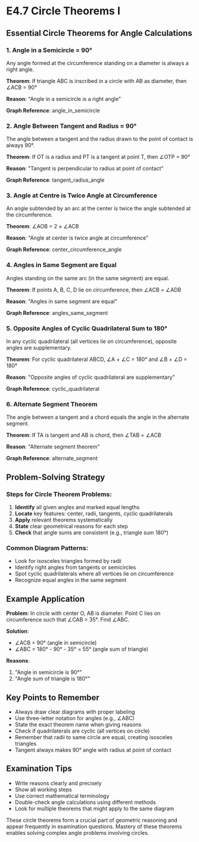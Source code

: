 # E4.7 Circle Theorems I

## Essential Circle Theorems for Angle Calculations

### 1. Angle in a Semicircle = 90°
Any angle formed at the circumference standing on a diameter is always a right angle.

**Theorem**: If triangle ABC is inscribed in a circle with AB as diameter, then ∠ACB = 90°

**Reason**: "Angle in a semicircle is a right angle"

**Graph Reference**: angle_in_semicircle

### 2. Angle Between Tangent and Radius = 90°
The angle between a tangent and the radius drawn to the point of contact is always 90°.

**Theorem**: If OT is a radius and PT is a tangent at point T, then ∠OTP = 90°

**Reason**: "Tangent is perpendicular to radius at point of contact"

**Graph Reference**: tangent_radius_angle

### 3. Angle at Centre is Twice Angle at Circumference
An angle subtended by an arc at the center is twice the angle subtended at the circumference.

**Theorem**: ∠AOB = 2 × ∠ACB

**Reason**: "Angle at center is twice angle at circumference"

**Graph Reference**: center_circumference_angle

### 4. Angles in Same Segment are Equal
Angles standing on the same arc (in the same segment) are equal.

**Theorem**: If points A, B, C, D lie on circumference, then ∠ACB = ∠ADB

**Reason**: "Angles in same segment are equal"

**Graph Reference**: angles_same_segment

### 5. Opposite Angles of Cyclic Quadrilateral Sum to 180°
In any cyclic quadrilateral (all vertices lie on circumference), opposite angles are supplementary.

**Theorem**: For cyclic quadrilateral ABCD, ∠A + ∠C = 180° and ∠B + ∠D = 180°

**Reason**: "Opposite angles of cyclic quadrilateral are supplementary"

**Graph Reference**: cyclic_quadrilateral

### 6. Alternate Segment Theorem
The angle between a tangent and a chord equals the angle in the alternate segment.

**Theorem**: If TA is tangent and AB is chord, then ∠TAB = ∠ACB

**Reason**: "Alternate segment theorem"

**Graph Reference**: alternate_segment

## Problem-Solving Strategy

### Steps for Circle Theorem Problems:
1. **Identify** all given angles and marked equal lengths
2. **Locate** key features: center, radii, tangents, cyclic quadrilaterals
3. **Apply** relevant theorems systematically
4. **State** clear geometrical reasons for each step
5. **Check** that angle sums are consistent (e.g., triangle sum 180°)

### Common Diagram Patterns:
- Look for isosceles triangles formed by radii
- Identify right angles from tangents or semicircles
- Spot cyclic quadrilaterals where all vertices lie on circumference
- Recognize equal angles in the same segment

## Example Application

**Problem**: In circle with center O, AB is diameter. Point C lies on circumference such that ∠CAB = 35°. Find ∠ABC.

**Solution**:
- ∠ACB = 90° (angle in semicircle)
- ∠ABC = 180° - 90° - 35° = 55° (angle sum of triangle)

**Reasons**:
1. "Angle in semicircle is 90°"
2. "Angle sum of triangle is 180°"

## Key Points to Remember

- Always draw clear diagrams with proper labeling
- Use three-letter notation for angles (e.g., ∠ABC)
- State the exact theorem name when giving reasons
- Check if quadrilaterals are cyclic (all vertices on circle)
- Remember that radii to same circle are equal, creating isosceles triangles
- Tangent always makes 90° angle with radius at point of contact

## Examination Tips

- Write reasons clearly and precisely
- Show all working steps
- Use correct mathematical terminology
- Double-check angle calculations using different methods
- Look for multiple theorems that might apply to the same diagram

These circle theorems form a crucial part of geometric reasoning and appear frequently in examination questions. Mastery of these theorems enables solving complex angle problems involving circles.